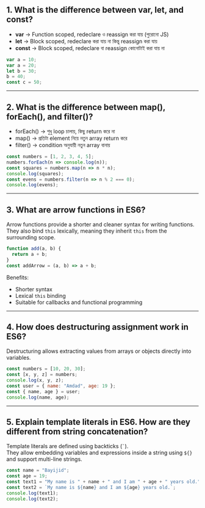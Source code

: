 ## 1. What is the difference between var, let, and const?

- **var** → Function scoped, redeclare ও reassign করা যায় (পুরোনো JS)  
- **let** → Block scoped, redeclare করা যায় না কিন্তু reassign করা যায়  
- **const** → Block scoped, redeclare বা reassign কোনোটাই করা যায় না  

```js
var a = 10;
var a = 20; 
let b = 30;
b = 40; 
const c = 50;
```
---

## 2. What is the difference between map(), forEach(), and filter()?

- forEach() → শুধু loop চালায়, কিছু return করে না
- map() → প্রতিটা element নিয়ে নতুন array return করে
- filter() → condition অনুযায়ী নতুন array বানায়

```js
const numbers = [1, 2, 3, 4, 5];
numbers.forEach(n => console.log(n));
const squares = numbers.map(n => n * n); 
console.log(squares); 
const evens = numbers.filter(n => n % 2 === 0);
console.log(evens); 
```

---

## 3. What are arrow functions in ES6?

Arrow functions provide a shorter and cleaner syntax for writing functions.  
They also bind `this` lexically, meaning they inherit `this` from the surrounding scope.

```js
function add(a, b) {
  return a + b;
}
const addArrow = (a, b) => a + b;
```

Benefits:
- Shorter syntax
- Lexical `this` binding
- Suitable for callbacks and functional programming

---

## 4. How does destructuring assignment work in ES6?

Destructuring allows extracting values from arrays or objects directly into variables.

```js
const numbers = [10, 20, 30];
const [x, y, z] = numbers;
console.log(x, y, z); 
const user = { name: "Amdad", age: 19 };
const { name, age } = user;
console.log(name, age); 
```

---

## 5. Explain template literals in ES6. How are they different from string concatenation?

Template literals are defined using backticks (`` ` ``).  
They allow embedding variables and expressions inside a string using `${}` and support multi-line strings.

```js
const name = "Bayijid";
const age = 19;
const text1 = "My name is " + name + " and I am " + age + " years old.";
const text2 = `My name is ${name} and I am ${age} years old.`;
console.log(text1);
console.log(text2);
```